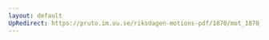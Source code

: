 ```yaml
---
layout: default
UpRedirect: https://pruto.im.uu.se/riksdagen-motions-pdf/1870/mot_1870__fk__38.pdf
---
```

